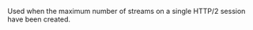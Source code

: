 
Used when the maximum number of streams on a single HTTP/2 session have been
created.

<a id="ERR_HTTP2_PAYLOAD_FORBIDDEN"></a>
